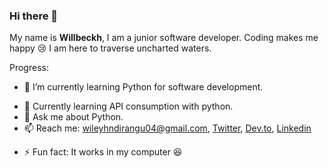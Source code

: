 ### Hi there 👋 
My name is **Willbeckh**, I am a junior software developer. Coding makes me happy 😢 I am here to traverse uncharted waters.

Progress:

<!-- - 🔭 I’m currently working on a  -->
- 🌱 I’m currently learning Python for software development.
<!-- - 👯 I’m looking to collaborate on ... -->
- 🤔 Currently learning API consumption with python.
- 💬 Ask me about Python.
- 📫 Reach me: wileyhndirangu04@gmail.com, <a href="https://twitter.com/billyndirangu">Twitter</a>, <a href='https://dev.to/billyndirangu'>Dev.to</a>, <a href="https://www.linkedin.com/in/willbeckh-ndirangu-2770a9169/">Linkedin</a>
<!-- - 😄 Pronouns: ... -->
- ⚡ Fun fact: It works in my computer 😆

